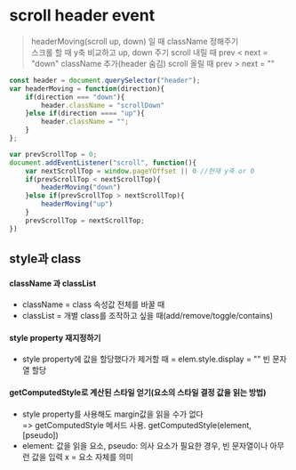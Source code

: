 scroll header event
==============

> headerMoving(scroll up, down) 일 때 className 정해주기  
> 스크롤 할 때 y축 비교하고 up, down 주기
> scroll 내릴 때 prev < next = "down" className 추가(header 숨김)
> scroll 올릴 때 prev > next = ""


```javascript
const header = document.querySelector("header");
var headerMoving = function(direction){
    if(direction === "down"){
        header.className = "scrollDown"
    }else if(direction ==== "up"){
        header.className = "";
    }
};

var prevScrollTop = 0;
document.addEventListener("scroll", function(){
    var nextScrollTop = window.pageYOffset || 0 //현재 y축 or 0
    if(prevScrollTop < nextScrollTop){
        headerMoving("down")
    }else if(prevScrollTop > nextScrollTop){
        headerMoving("up")
    }
    prevScrollTop = nextScrollTop;
})

```

style과 class
-------------
#### className 과 classList

* className = class 속성값 전체를 바꿀 때
* classList = 개별 class를 조작하고 싶을 때(add/remove/toggle/contains)

#### style property 재지정하기

* style property에 값을 할당했다가 제거할 때 = elem.style.display = "" 빈 문자열 할당

#### getComputedStyle로 계산된 스타일 얻기(요소의 스타일 결정 값을 읽는 방법)

* style property를 사용해도 margin값을 읽을 수가 없다  
=> getComputedStyle 메서드 사용. getComputedStyle(element, [pseudo])
* element: 값을 읽을 요소, pseudo: 의사 요소가 필요한 경우, 빈 문자열이나 아무런 값을 입력 x = 요소 자체를 의미
